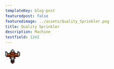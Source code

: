 ```yaml
---
templateKey: blog-post
featuredpost: false
featuredimage: ../assets/Quality_Sprinkler.png
title: Quality Sprinkler
description: Machine
testfield: 1242
---
```

![Quality Sprinkler](../assets/Quality_Sprinkler.png)
